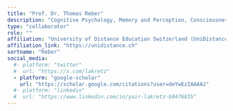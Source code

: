 ```yaml
---
title: "Prof. Dr. Thomas Reber"
description: "Cognitive Psychology, Memory and Perception, Consciousness, EEG and fMRI"
type: "collaborator"
role: ""
affiliation: "University of Distance Education Switzerland (UniDistance Suisse)"
affiliation_link: "https://unidistance.ch"
sortname: "Reber"
social_media:
  #- platform: "twitter"
  #  url: "https://x.com/lakretz"
  - platform: "google-scholar"
    url: "https://scholar.google.com/citations?user=deYwEzIAAAAJ"
  #- platform: "linkedin"
  #  url: "https://www.linkedin.com/in/yair-lakretz-b0476835"
---
```

